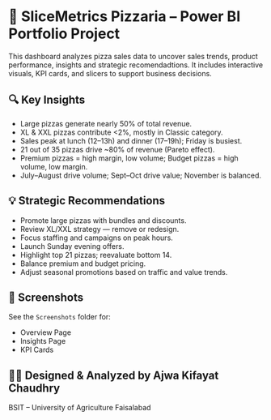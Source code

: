 # 🍕 SliceMetrics Pizzaria – Power BI Portfolio Project

This dashboard analyzes pizza sales data to uncover sales trends, product performance, insights and strategic recomendadtions. It includes interactive visuals, KPI cards, and slicers to support business decisions.

## 🔍 Key Insights

- Large pizzas generate nearly 50% of total revenue.
- XL & XXL pizzas contribute <2%, mostly in Classic category.
- Sales peak at lunch (12–13h) and dinner (17–19h); Friday is busiest.
- 21 out of 35 pizzas drive ~80% of revenue (Pareto effect).
- Premium pizzas = high margin, low volume; Budget pizzas = high volume, low margin.
- July–August drive volume; Sept–Oct drive value; November is balanced.

## 💡 Strategic Recommendations

- Promote large pizzas with bundles and discounts.
- Review XL/XXL strategy — remove or redesign.
- Focus staffing and campaigns on peak hours.
- Launch Sunday evening offers.
- Highlight top 21 pizzas; reevaluate bottom 14.
- Balance premium and budget pricing.
- Adjust seasonal promotions based on traffic and value trends.

## 📸 Screenshots

See the `Screenshots` folder for:
- Overview Page  
- Insights Page  
- KPI Cards

## 👩‍💻 Designed & Analyzed by Ajwa Kifayat Chaudhry 
BSIT – University of Agriculture Faisalabad  


